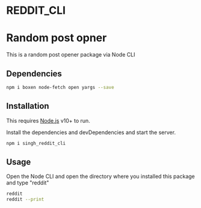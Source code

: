 # REDDIT_CLI
# Random post opner

This is a random post opener package via Node CLI

## Dependencies
```sh
npm i boxen node-fetch open yargs --save
```


## Installation

This requires [Node.js](https://nodejs.org/) v10+ to run.

Install the dependencies and devDependencies and start the server.

```sh
npm i singh_reddit_cli
```




## Usage
Open the Node CLI and open the directory where you installed this package and type "reddit"
```sh
reddit
reddit --print
```







 
